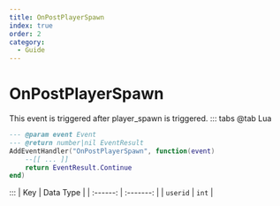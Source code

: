 ```yaml
---
title: OnPostPlayerSpawn
index: true
order: 2
category:
  - Guide
---
```


# OnPostPlayerSpawn
This event is triggered after player_spawn is triggered.
::: tabs
@tab Lua
```lua
--- @param event Event
--- @return number|nil EventResult
AddEventHandler("OnPostPlayerSpawn", function(event)
    --[[ ... ]]
    return EventResult.Continue
end)
```

:::
|    Key   | Data Type |
| :------: | :-------: |
| `userid` |   `int`   |